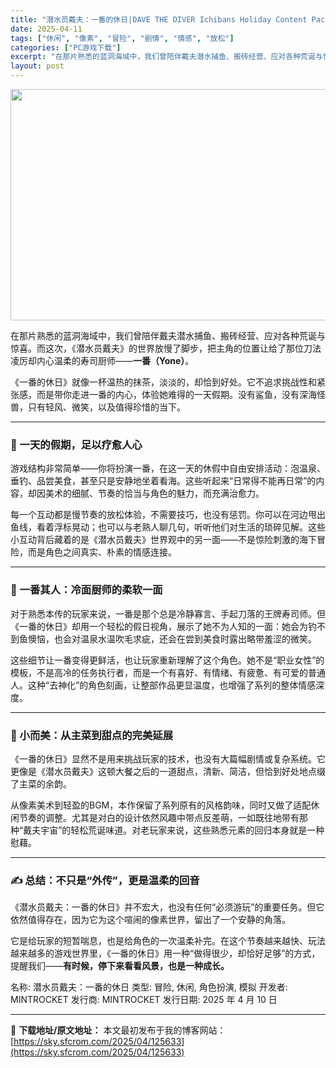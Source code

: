 ```yaml
---
title: "潜水员戴夫：一番的休日|DAVE THE DIVER Ichibans Holiday Content Pack|简体中文|3.02G"
date: 2025-04-11
tags: ["休闲", "像素", "冒险", "剧情", "情感", "放松"]
categories: ["PC游戏下载"]
excerpt: "在那片熟悉的蓝洞海域中，我们曾陪伴戴夫潜水捕鱼、搬砖经营、应对各种荒诞与惊喜。而这次，《潜水员戴夫》的世界放慢了脚步，把主角的位置让给了那位刀法凌厉却内心温柔的寿司厨师——一番（Yone）。 《一番的休日》就像一杯温热的抹茶，淡淡的，却恰到好处。它不追求挑战性和紧张感，而是带你走进一番的内心，体验她&hellip;"
layout: post
---
```


<img class="aligncenter size-full wp-image-125634" src="https://sky.sfcrom.com/wp-content/uploads/2025/04/2025041101532685.webp" alt="" width="660" height="370" />
<p class="" data-start="110" data-end="209">在那片熟悉的蓝洞海域中，我们曾陪伴戴夫潜水捕鱼、搬砖经营、应对各种荒诞与惊喜。而这次，《潜水员戴夫》的世界放慢了脚步，把主角的位置让给了那位刀法凌厉却内心温柔的寿司厨师——<strong data-start="196" data-end="208">一番（Yone）</strong>。</p>
<p class="" data-start="211" data-end="303">《一番的休日》就像一杯温热的抹茶，淡淡的，却恰到好处。它不追求挑战性和紧张感，而是带你走进一番的内心，体验她难得的一天假期。没有鲨鱼，没有深海怪兽，只有轻风、微笑，以及值得珍惜的当下。</p>


<hr class="" data-start="305" data-end="308" />

<h3 class="" data-start="310" data-end="329">🌸 一天的假期，足以疗愈人心</h3>
<p class="" data-start="331" data-end="433">游戏结构非常简单——你将扮演一番，在这一天的休假中自由安排活动：泡温泉、垂钓、品尝美食，甚至只是安静地坐着看海。这些听起来“日常得不能再日常”的内容，却因美术的细腻、节奏的恰当与角色的魅力，而充满治愈力。</p>
<p class="" data-start="435" data-end="562">每一个互动都是慢节奏的放松体验，不需要技巧，也没有惩罚。你可以在河边甩出鱼线，看着浮标晃动；也可以与老熟人聊几句，听听他们对生活的琐碎见解。这些小互动背后藏着的是《潜水员戴夫》世界观中的另一面——不是惊险刺激的海下冒险，而是角色之间真实、朴素的情感连接。</p>


<hr class="" data-start="564" data-end="567" />

<h3 class="" data-start="569" data-end="590">🔪 一番其人：冷面厨师的柔软一面</h3>
<p class="" data-start="592" data-end="699">对于熟悉本传的玩家来说，一番是那个总是冷静寡言、手起刀落的王牌寿司师。但《一番的休日》却用一个轻松的假日视角，展示了她不为人知的一面：她会为钓不到鱼懊恼，也会对温泉水温吹毛求疵，还会在尝到美食时露出略带羞涩的微笑。</p>
<p class="" data-start="701" data-end="813">这些细节让一番变得更鲜活，也让玩家重新理解了这个角色。她不是“职业女性”的模板，不是高冷的任务执行者，而是一个有喜好、有情绪、有疲惫、有可爱的普通人。这种“去神化”的角色刻画，让整部作品更显温度，也增强了系列的整体情感深度。</p>


<hr class="" data-start="815" data-end="818" />

<h3 class="" data-start="820" data-end="842">🧸 小而美：从主菜到甜点的完美延展</h3>
<p class="" data-start="844" data-end="923">《一番的休日》显然不是用来挑战玩家的技术，也没有大篇幅剧情或复杂系统。它更像是《潜水员戴夫》这顿大餐之后的一道甜点，清新、简洁，但恰到好处地点缀了主菜的余韵。</p>
<p class="" data-start="925" data-end="1035">从像素美术到轻盈的BGM，本作保留了系列原有的风格韵味，同时又做了适配休闲节奏的调整。尤其是对白的设计依然风趣中带点反差萌，一如既往地带有那种“戴夫宇宙”的轻松荒诞味道。对老玩家来说，这些熟悉元素的回归本身就是一种慰藉。</p>


<hr class="" data-start="1037" data-end="1040" />

<h3 class="" data-start="1042" data-end="1067">✍️ 总结：不只是“外传”，更是温柔的回音</h3>
<p class="" data-start="1069" data-end="1138">《潜水员戴夫：一番的休日》并不宏大，也没有任何“必须游玩”的重要任务。但它依然值得存在，因为它为这个喧闹的像素世界，留出了一个安静的角落。</p>
<p class="" data-start="1140" data-end="1242">它是给玩家的短暂喘息，也是给角色的一次温柔补完。在这个节奏越来越快、玩法越来越多的游戏世界里，《一番的休日》用一种“做得很少，却恰好足够”的方式，提醒我们——<strong data-start="1219" data-end="1242">有时候，停下来看看风景，也是一种成长。</strong></p>
名称: 潜水员戴夫：一番的休日
类型: 冒险, 休闲, 角色扮演, 模拟
开发者: MINTROCKET
发行商: MINTROCKET
发行日期: 2025 年 4 月 10 日

---
📖 **下载地址/原文地址：** 本文最初发布于我的博客网站：[https://sky.sfcrom.com/2025/04/125633](https://sky.sfcrom.com/2025/04/125633)
